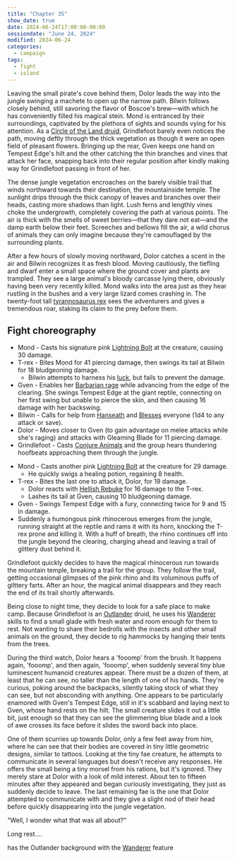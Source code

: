 ```yaml
---
title: "Chapter 35"
show_date: true
date: 2024-06-24T17:00:00-00:00
sessiondate: "June 24, 2024"
modified: 2024-06-24
categories:
  - campaign
tags:
  - fight
  - island
---
```


Leaving the small pirate's cove behind them, Dolor leads the way into the jungle swinging a
machete to open up the narrow path. Bilwin follows closely behind, still savoring the flavor of
Boscoe's brew—with which he has conveniently filled his magical stein. Mond is entranced
by their surroundings, captivated by the plethora of sights and sounds vying for his attention.
As a [Circle of the Land druid](https://www.dndbeyond.com/posts/515-druid-101-circle-of-the-land),
Grindlefoot barely even notices the path, moving deftly through the thick vegetation as though
it were an open field of pleasant flowers. Bringing up the rear, Gven keeps one hand on Tempest
Edge's hilt and the other catching the thin branches and vines that attack her face, snapping
back into their regular position after kindly making way for Grindlefoot passing in front of her.

The dense jungle vegetation encroaches on the barely visible trail that winds northward towards
their destination, the mountainside temple. The sunlight drips through the thick canopy of leaves
and branches over their heads, casting more shadows than light. Lush ferns and lengthly vines
choke the undergrowth, completely covering the path at various points. The air is thick with
the smells of sweet berries—that they dare not eat—and the damp earth below their feet. Screeches
and bellows fill the air, a wild chorus of animals they can only imagine because they're
camouflaged by the surrounding plants.

After a few hours of slowly moving northward, Dolor catches a scent in the air and Bilwin
recognizes it as fresh blood. Moving cautiously, the tiefling and dwarf enter a small space
where the ground cover and plants are trampled. They see a large animal's bloody carcasse
lying there, obviously having been very recently killed. Mond walks into the area just as
they hear rustling in the bushes and a very large lizard comes crashing in. The twenty-foot tall
[tyrannosaurus rex](https://www.dndbeyond.com/monsters/17041-tyrannosaurus-rex) sees the
adventurers and gives a tremendous roar, staking its claim to the prey before them. 

## Fight choreography

<!-- Initiative rolls:
  Bilwin - 10
  Dolor - 6
  Grindlefoot - 6
  Gven - 13
  Mond - 18
-->

<!-- Round 1 -->
* Mond - Casts his signature pink [Lightning Bolt](https://www.dndbeyond.com/spells/2167-lightning-bolt)
  at the creature, causing 30 damage.
* T-rex - Bites Mond for 41 piercing damage, then swings its tail at Bilwin for 18 bludgeoning damage.
  * Bilwin attempts to harness his [luck](http://dnd5e.wikidot.com/feat:lucky), but fails to prevent the damage.
* Gven - Enables her [Barbarian rage](https://www.thegamer.com/dungeons-dragons-dnd-barbarian-rage-explained-guide/)
  while advancing from the edge of the clearing. She swings Tempest Edge at the giant reptile, connecting
  on her first swing but unable to pierce the skin, and then causing 16 damage with her backswing.
* Bilwin - Calls for help from [Hanseath](https://forgottenrealms.fandom.com/wiki/Hanseath) and
  [Blesses](https://www.dndbeyond.com/spells/2016-bless) everyone (1d4 to any attack or save).
* Dolor - Moves closer to Gven (to gain advantage on melee attacks while she's raging) and attacks
  with Gleaming Blade for 11 piercing damage.
* Grindlefoot - Casts [Conjure Animals](https://www.dndbeyond.com/spells/2039-conjure-animals) and
  the group hears thundering hoofbeats approaching them through the jungle.

<!-- Round 2 -->
* Mond - Casts another pink [Lightning Bolt](https://www.dndbeyond.com/spells/2167-lightning-bolt)
  at the creature for 29 damage.
  * He quickly swigs a healing potion, regaining 8 health.
* T-rex - Bites the last one to attack it, Dolor, for 19 damage.
  * Dolor reacts with [Hellish Rebuke](https://www.dndbeyond.com/spells/hellish-rebuke) for 16 damage to the T-rex.
  * Lashes its tail at Gven, causing 10 bludgeoning damage.
* Gven - Swings Tempest Edge with a fury, connecting twice for 9 and 15 in damage.
* Suddenly a humongous pink rhinocerous emerges from the jungle, running straight at the reptile and rams it
  with its horn, knocking the T-rex prone and killing it. With a huff of breath, the rhino continues off
  into the jungle beyond the clearing, charging ahead and leaving a trail of glittery dust behind it.

Grindlefoot quickly decides to have the magical rhinocerous run towards the mountain temple, breaking
a trail for the group. They follow the trail, getting occasional glimpses of the pink rhino and its
voluminous puffs of gilttery farts. After an hour, the magical animal disappears and they reach
the end of its trail shortly afterwards.

Being close to night time, they decide to look for a safe place to make camp. Because Grindlefoot
is an [Outlander](http://dnd5e.wikidot.com/background:outlander) druid, he uses his
[Wanderer](http://dnd5e.wikidot.com/background:outlander#toc2) skills to find a small glade
with fresh water and room enough for them to rest. Not wanting to share their bedrolls with the
insects and other small animals on the ground, they decide to rig hammocks by hanging their
tents from the trees.

During the third watch, Dolor hears a 'fooomp' from the brush. It happens again, 'fooomp', and
then again, 'fooomp', when suddenly several tiny blue luminescent humanoid creatures appear.
There must be a dozen of them, at least that he can see, no taller than the length
of one of his hands. They're curious, poking around
the backpacks, silently taking stock of what they can see, but not absconding with anything.
One appears to be particularly enamored with Gven's Tempest Edge, still in it's scabbard and
laying next to Gven, whose hand rests on the hilt. The small creature slides it out a little
bit, just enough so that they can see the glimmering blue blade and a look of awe crosses its
face before it slides the sword back into place.

One of them scurries up towards Dolor, only a few feet away from him, where he can see that their
bodies are covered in tiny little geometric designs, similar to tattoos. Looking at the tiny
fae creature, he attempts to communicate in several languages but doesn't receive any responses.
He offers the small being a tiny morsel from his rations, but it's ignored. They merely stare
at Dolor with a look of mild interest. About ten to fifteen minutes after they appeared and began
curiously investigating, they just as suddenly decide to leave. The last remaining fae is the
one that Dolor attempted to communicate with and they give a slight nod of their head before
quickly disappearing into the jungle vegetation.

"Well, I wonder what that was all about?"

Long rest....




has the Outlander background with the [Wanderer](http://dnd5e.wikidot.com/background:outlander#toc2) feature




<!--
Grindlefoot has the Outlander background with the
[Wanderer](http://dnd5e.wikidot.com/background:outlander#toc2) feature
-->



<!-- NOTES -->

<!-- em dash: — | Mac kebyoard shortcut = Option + Shift + Dash (-) -->
<!-- https://oatcookies.neocities.org/dndmoney to convert copper, silver, gold, and more into CP -->
<!-- Frequently used links:
  [Barbarian rage](https://www.thegamer.com/dungeons-dragons-dnd-barbarian-rage-explained-guide/)
  [Chaos Bolt](https://www.dndbeyond.com/spells/14761-chaos-bolt)
  [Hanseath](https://forgottenrealms.fandom.com/wiki/Hanseath)
  [Hellish Rebuke](https://www.dndbeyond.com/spells/hellish-rebuke)
  [hurdy-gurdy](https://en.wikipedia.org/wiki/Hurdy-gurdy)
  [Mind Spike](http://dnd5e.wikidot.com/spell:mind-spike)
  [Shillelagh](https://www.dndbeyond.com/spells/2249-shillelagh)
  [Spiritual Weapon](https://www.dndbeyond.com/spells/2133-guiding-bolt)
  [Wild Shape](https://www.dndbeyond.com/posts/635-druid-101-wild-shape-guide)
-->
<!--
  Lists of spells for the classes:
    - Bard spells: https://www.dndbeyond.com/spells/class/1-bard
    - Cleric spells: https://www.dndbeyond.com/spells/class/cleric 
    - Druid spells: https://www.dndbeyond.com/spells/class/druid
    - Sorcerer spells: https://www.dndbeyond.com/spells/class/sorcerer
  Monsters: https://www.dndbeyond.com/monsters
  Damage types: https://www.wargamer.com/dnd/damage-types
  Luck (Bilwin): http://dnd5e.wikidot.com/feat:lucky
-->
<!-- Directions on a boat:
  Port = left side
  Starboard = right side
  Bow = front
  Aft = back (inside the ship, on board)
  Stern = back (outside, offboard)
-->
